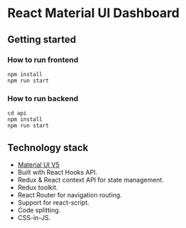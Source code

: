 # React Material UI Dashboard

## Getting started

### How to run frontend 
```
npm install
npm run start
```

### How to run backend 
```
cd api
npm install
npm run start
```

## Technology stack

- [Material UI V5](https://mui.com/core/)
- Built with React Hooks API.
- Redux & React context API for state management.
- Redux toolkit.
- React Router for navigation routing.
- Support for react-script.
- Code splitting.
- CSS-in-JS.